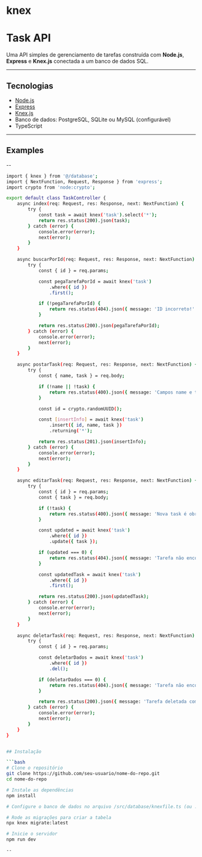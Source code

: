 # knex
# Task API

Uma API simples de gerenciamento de tarefas construída com **Node.js**, **Express** e **Knex.js** conectada a um banco de dados SQL.

---

## Tecnologias

- [Node.js](https://nodejs.org/)
- [Express](https://expressjs.com/)
- [Knex.js](https://knexjs.org/)
- Banco de dados: PostgreSQL, SQLite ou MySQL (configurável)
- TypeScript

---

## Examples

--
```bash
import { knex } from '@/database';
import { NextFunction, Request, Response } from 'express';
import crypto from 'node:crypto';

export default class TaskController {
    async index(req: Request, res: Response, next: NextFunction) {
        try {
            const task = await knex('task').select('*');
            return res.status(200).json(task);
        } catch (error) {
            console.error(error);
            next(error);
        }
    }

    async buscarPorId(req: Request, res: Response, next: NextFunction) {
        try {
            const { id } = req.params;

            const pegaTarefaPorId = await knex('task')
                .where({ id })
                .first();

            if (!pegaTarefaPorId) {
                return res.status(404).json({ message: 'ID incorreto!' });
            }

            return res.status(200).json(pegaTarefaPorId);
        } catch (error) {
            console.error(error);
            next(error);
        }
    }

    async postarTask(req: Request, res: Response, next: NextFunction) {
        try {
            const { name, task } = req.body;

            if (!name || !task) {
                return res.status(400).json({ message: 'Campos name e task são obrigatórios' });
            }

            const id = crypto.randomUUID();

            const [insertInfo] = await knex('task')
                .insert({ id, name, task })
                .returning('*');

            return res.status(201).json(insertInfo);
        } catch (error) {
            console.error(error);
            next(error);
        }
    }

    async editarTask(req: Request, res: Response, next: NextFunction) {
        try {
            const { id } = req.params;
            const { task } = req.body;

            if (!task) {
                return res.status(400).json({ message: 'Nova task é obrigatória' });
            }

            const updated = await knex('task')
                .where({ id })
                .update({ task });

            if (updated === 0) {
                return res.status(404).json({ message: 'Tarefa não encontrada' });
            }

            const updatedTask = await knex('task')
                .where({ id })
                .first();

            return res.status(200).json(updatedTask);
        } catch (error) {
            console.error(error);
            next(error);
        }
    }

    async deletarTask(req: Request, res: Response, next: NextFunction) {
        try {
            const { id } = req.params;

            const deletarDados = await knex('task')
                .where({ id })
                .del();

            if (deletarDados === 0) {
                return res.status(404).json({ message: 'Tarefa não encontrada' });
            }

            return res.status(200).json({ message: 'Tarefa deletada com sucesso' });
        } catch (error) {
            console.error(error);
            next(error);
        }
    }
}


## Instalação

```bash
# Clone o repositório
git clone https://github.com/seu-usuario/nome-do-repo.git
cd nome-do-repo

# Instale as dependências
npm install

# Configure o banco de dados no arquivo /src/database/knexfile.ts (ou .js)

# Rode as migrações para criar a tabela
npx knex migrate:latest

# Inicie o servidor
npm run dev

--



